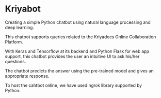 # Kriyabot

Creating a simple Python chatbot using natural language processing and deep learning.

This chatbot supports queries related to the Kriyadocs Online Collaboration Platform.

With Keras and Tensorflow at its backend and Python Flask for web app support, this chatbot provides the user an intuitive UI to ask his/her questions.

The chatbot predicts the answer using the pre-trained model and gives an appropriate response.

To host the cahtbot online, we have used ngrok library supported by Python.